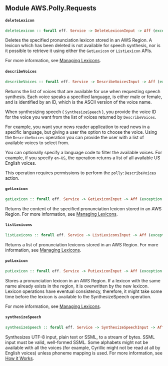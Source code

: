 ## Module AWS.Polly.Requests

#### `deleteLexicon`

``` purescript
deleteLexicon :: forall eff. Service -> DeleteLexiconInput -> Aff (exception :: EXCEPTION | eff) DeleteLexiconOutput
```

<p>Deletes the specified pronunciation lexicon stored in an AWS Region. A lexicon which has been deleted is not available for speech synthesis, nor is it possible to retrieve it using either the <code>GetLexicon</code> or <code>ListLexicon</code> APIs.</p> <p>For more information, see <a href="http://docs.aws.amazon.com/polly/latest/dg/managing-lexicons.html">Managing Lexicons</a>.</p>

#### `describeVoices`

``` purescript
describeVoices :: forall eff. Service -> DescribeVoicesInput -> Aff (exception :: EXCEPTION | eff) DescribeVoicesOutput
```

<p>Returns the list of voices that are available for use when requesting speech synthesis. Each voice speaks a specified language, is either male or female, and is identified by an ID, which is the ASCII version of the voice name. </p> <p>When synthesizing speech ( <code>SynthesizeSpeech</code> ), you provide the voice ID for the voice you want from the list of voices returned by <code>DescribeVoices</code>.</p> <p>For example, you want your news reader application to read news in a specific language, but giving a user the option to choose the voice. Using the <code>DescribeVoices</code> operation you can provide the user with a list of available voices to select from.</p> <p> You can optionally specify a language code to filter the available voices. For example, if you specify <code>en-US</code>, the operation returns a list of all available US English voices. </p> <p>This operation requires permissions to perform the <code>polly:DescribeVoices</code> action.</p>

#### `getLexicon`

``` purescript
getLexicon :: forall eff. Service -> GetLexiconInput -> Aff (exception :: EXCEPTION | eff) GetLexiconOutput
```

<p>Returns the content of the specified pronunciation lexicon stored in an AWS Region. For more information, see <a href="http://docs.aws.amazon.com/polly/latest/dg/managing-lexicons.html">Managing Lexicons</a>.</p>

#### `listLexicons`

``` purescript
listLexicons :: forall eff. Service -> ListLexiconsInput -> Aff (exception :: EXCEPTION | eff) ListLexiconsOutput
```

<p>Returns a list of pronunciation lexicons stored in an AWS Region. For more information, see <a href="http://docs.aws.amazon.com/polly/latest/dg/managing-lexicons.html">Managing Lexicons</a>.</p>

#### `putLexicon`

``` purescript
putLexicon :: forall eff. Service -> PutLexiconInput -> Aff (exception :: EXCEPTION | eff) PutLexiconOutput
```

<p>Stores a pronunciation lexicon in an AWS Region. If a lexicon with the same name already exists in the region, it is overwritten by the new lexicon. Lexicon operations have eventual consistency, therefore, it might take some time before the lexicon is available to the SynthesizeSpeech operation.</p> <p>For more information, see <a href="http://docs.aws.amazon.com/polly/latest/dg/managing-lexicons.html">Managing Lexicons</a>.</p>

#### `synthesizeSpeech`

``` purescript
synthesizeSpeech :: forall eff. Service -> SynthesizeSpeechInput -> Aff (exception :: EXCEPTION | eff) SynthesizeSpeechOutput
```

<p>Synthesizes UTF-8 input, plain text or SSML, to a stream of bytes. SSML input must be valid, well-formed SSML. Some alphabets might not be available with all the voices (for example, Cyrillic might not be read at all by English voices) unless phoneme mapping is used. For more information, see <a href="http://docs.aws.amazon.com/polly/latest/dg/how-text-to-speech-works.html">How it Works</a>.</p>


